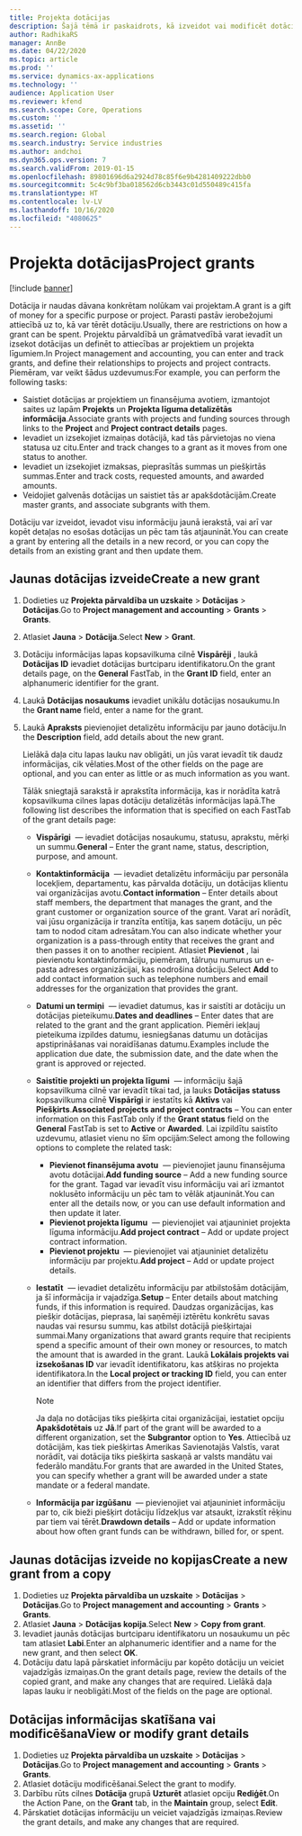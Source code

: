 ```yaml
---
title: Projekta dotācijas
description: Šajā tēmā ir paskaidrots, kā izveidot vai modificēt dotāciju.
author: RadhikaRS
manager: AnnBe
ms.date: 04/22/2020
ms.topic: article
ms.prod: ''
ms.service: dynamics-ax-applications
ms.technology: ''
audience: Application User
ms.reviewer: kfend
ms.search.scope: Core, Operations
ms.custom: ''
ms.assetid: ''
ms.search.region: Global
ms.search.industry: Service industries
ms.author: andchoi
ms.dyn365.ops.version: 7
ms.search.validFrom: 2019-01-15
ms.openlocfilehash: 89801696d6a2924d78c85f6e9b4281409222dbb0
ms.sourcegitcommit: 5c4c9bf3ba018562d6cb3443c01d550489c415fa
ms.translationtype: HT
ms.contentlocale: lv-LV
ms.lasthandoff: 10/16/2020
ms.locfileid: "4080625"
---
```

# <a name="project-grants"></a><span data-ttu-id="94578-103">Projekta dotācijas</span><span class="sxs-lookup"><span data-stu-id="94578-103">Project grants</span></span>

[!include [banner](../includes/banner.md)]

<span data-ttu-id="94578-104">Dotācija ir naudas dāvana konkrētam nolūkam vai projektam.</span><span class="sxs-lookup"><span data-stu-id="94578-104">A grant is a gift of money for a specific purpose or project.</span></span> <span data-ttu-id="94578-105">Parasti pastāv ierobežojumi attiecībā uz to, kā var tērēt dotāciju.</span><span class="sxs-lookup"><span data-stu-id="94578-105">Usually, there are restrictions on how a grant can be spent.</span></span> <span data-ttu-id="94578-106">Projektu pārvaldībā un grāmatvedībā varat ievadīt un izsekot dotācijas un definēt to attiecības ar projektiem un projekta līgumiem.</span><span class="sxs-lookup"><span data-stu-id="94578-106">In Project management and accounting, you can enter and track grants, and define their relationships to projects and project contracts.</span></span> <span data-ttu-id="94578-107">Piemēram, var veikt šādus uzdevumus:</span><span class="sxs-lookup"><span data-stu-id="94578-107">For example, you can perform the following tasks:</span></span>

- <span data-ttu-id="94578-108">Saistiet dotācijas ar projektiem un finansējuma avotiem, izmantojot saites uz lapām **Projekts** un **Projekta līguma detalizētās informācija**.</span><span class="sxs-lookup"><span data-stu-id="94578-108">Associate grants with projects and funding sources through links to the **Project** and **Project contract details** pages.</span></span>
- <span data-ttu-id="94578-109">Ievadiet un izsekojiet izmaiņas dotācijā, kad tās pārvietojas no viena statusa uz citu.</span><span class="sxs-lookup"><span data-stu-id="94578-109">Enter and track changes to a grant as it moves from one status to another.</span></span>
- <span data-ttu-id="94578-110">Ievadiet un izsekojiet izmaksas, pieprasītās summas un piešķirtās summas.</span><span class="sxs-lookup"><span data-stu-id="94578-110">Enter and track costs, requested amounts, and awarded amounts.</span></span>
- <span data-ttu-id="94578-111">Veidojiet galvenās dotācijas un saistiet tās ar apakšdotācijām.</span><span class="sxs-lookup"><span data-stu-id="94578-111">Create master grants, and associate subgrants with them.</span></span>

<span data-ttu-id="94578-112">Dotāciju var izveidot, ievadot visu informāciju jaunā ierakstā, vai arī var kopēt detaļas no esošas dotācijas un pēc tam tās atjaunināt.</span><span class="sxs-lookup"><span data-stu-id="94578-112">You can create a grant by entering all the details in a new record, or you can copy the details from an existing grant and then update them.</span></span>

## <a name="create-a-new-grant"></a><span data-ttu-id="94578-113">Jaunas dotācijas izveide</span><span class="sxs-lookup"><span data-stu-id="94578-113">Create a new grant</span></span>

1. <span data-ttu-id="94578-114">Dodieties uz **Projekta pārvaldība un uzskaite** \> **Dotācijas** \> **Dotācijas**.</span><span class="sxs-lookup"><span data-stu-id="94578-114">Go to **Project management and accounting** \> **Grants** \> **Grants**.</span></span>
2. <span data-ttu-id="94578-115">Atlasiet **Jauna** \> **Dotācija**.</span><span class="sxs-lookup"><span data-stu-id="94578-115">Select **New** \> **Grant**.</span></span>
3. <span data-ttu-id="94578-116">Dotāciju informācijas lapas kopsavilkuma cilnē **Vispārēji** , laukā **Dotācijas ID** ievadiet dotācijas burtciparu identifikatoru.</span><span class="sxs-lookup"><span data-stu-id="94578-116">On the grant details page, on the **General** FastTab, in the **Grant ID** field, enter an alphanumeric identifier for the grant.</span></span>
4. <span data-ttu-id="94578-117">Laukā **Dotācijas nosaukums** ievadiet unikālu dotācijas nosaukumu.</span><span class="sxs-lookup"><span data-stu-id="94578-117">In the **Grant name** field, enter a name for the grant.</span></span>
5. <span data-ttu-id="94578-118">Laukā **Apraksts** pievienojiet detalizētu informāciju par jauno dotāciju.</span><span class="sxs-lookup"><span data-stu-id="94578-118">In the **Description** field, add details about the new grant.</span></span>

    <span data-ttu-id="94578-119">Lielākā daļa citu lapas lauku nav obligāti, un jūs varat ievadīt tik daudz informācijas, cik vēlaties.</span><span class="sxs-lookup"><span data-stu-id="94578-119">Most of the other fields on the page are optional, and you can enter as little or as much information as you want.</span></span>

    <span data-ttu-id="94578-120">Tālāk sniegtajā sarakstā ir aprakstīta informācija, kas ir norādīta katrā kopsavilkuma cilnes lapas dotāciju detalizētās informācijas lapā.</span><span class="sxs-lookup"><span data-stu-id="94578-120">The following list describes the information that is specified on each FastTab of the grant details page:</span></span>

    - <span data-ttu-id="94578-121">**Vispārīgi**  — ievadiet dotācijas nosaukumu, statusu, aprakstu, mērķi un summu.</span><span class="sxs-lookup"><span data-stu-id="94578-121">**General** – Enter the grant name, status, description, purpose, and amount.</span></span>
    - <span data-ttu-id="94578-122">**Kontaktinformācija**  — ievadiet detalizētu informāciju par personāla locekļiem, departamentu, kas pārvalda dotāciju, un dotācijas klientu vai organizācijas avotu.</span><span class="sxs-lookup"><span data-stu-id="94578-122">**Contact information** – Enter details about staff members, the department that manages the grant, and the grant customer or organization source of the grant.</span></span> <span data-ttu-id="94578-123">Varat arī norādīt, vai jūsu organizācija ir tranzīta entītija, kas saņem dotāciju, un pēc tam to nodod citam adresātam.</span><span class="sxs-lookup"><span data-stu-id="94578-123">You can also indicate whether your organization is a pass-through entity that receives the grant and then passes it on to another recipient.</span></span> <span data-ttu-id="94578-124">Atlasiet **Pievienot** , lai pievienotu kontaktinformāciju, piemēram, tālruņu numurus un e-pasta adreses organizācijai, kas nodrošina dotāciju.</span><span class="sxs-lookup"><span data-stu-id="94578-124">Select **Add** to add contact information such as telephone numbers and email addresses for the organization that provides the grant.</span></span>
    - <span data-ttu-id="94578-125">**Datumi un termiņi**  — ievadiet datumus, kas ir saistīti ar dotāciju un dotācijas pieteikumu.</span><span class="sxs-lookup"><span data-stu-id="94578-125">**Dates and deadlines** – Enter dates that are related to the grant and the grant application.</span></span> <span data-ttu-id="94578-126">Piemēri iekļauj pieteikuma izpildes datumu, iesniegšanas datumu un dotācijas apstiprināšanas vai noraidīšanas datumu.</span><span class="sxs-lookup"><span data-stu-id="94578-126">Examples include the application due date, the submission date, and the date when the grant is approved or rejected.</span></span>
    - <span data-ttu-id="94578-127">**Saistītie projekti un projekta līgumi**  — informāciju šajā kopsavilkuma cilnē var ievadīt tikai tad, ja lauks **Dotācijas statuss** kopsavilkuma cilnē **Vispārīgi** ir iestatīts kā **Aktīvs** vai **Piešķirts**.</span><span class="sxs-lookup"><span data-stu-id="94578-127">**Associated projects and project contracts** – You can enter information on this FastTab only if the **Grant status** field on the **General** FastTab is set to **Active** or **Awarded**.</span></span> <span data-ttu-id="94578-128">Lai izpildītu saistīto uzdevumu, atlasiet vienu no šīm opcijām:</span><span class="sxs-lookup"><span data-stu-id="94578-128">Select among the following options to complete the related task:</span></span>

        - <span data-ttu-id="94578-129">**Pievienot finansējuma avotu**  — pievienojiet jaunu finansējuma avotu dotācijai.</span><span class="sxs-lookup"><span data-stu-id="94578-129">**Add funding source** – Add a new funding source for the grant.</span></span> <span data-ttu-id="94578-130">Tagad var ievadīt visu informāciju vai arī izmantot noklusēto informāciju un pēc tam to vēlāk atjaunināt.</span><span class="sxs-lookup"><span data-stu-id="94578-130">You can enter all the details now, or you can use default information and then update it later.</span></span>
        - <span data-ttu-id="94578-131">**Pievienot projekta līgumu**  — pievienojiet vai atjauniniet projekta līguma informāciju.</span><span class="sxs-lookup"><span data-stu-id="94578-131">**Add project contract** – Add or update project contract information.</span></span>
        - <span data-ttu-id="94578-132">**Pievienot projektu**  — pievienojiet vai atjauniniet detalizētu informāciju par projektu.</span><span class="sxs-lookup"><span data-stu-id="94578-132">**Add project** – Add or update project details.</span></span>

    - <span data-ttu-id="94578-133">**Iestatīt**  — ievadiet detalizētu informāciju par atbilstošām dotācijām, ja šī informācija ir vajadzīga.</span><span class="sxs-lookup"><span data-stu-id="94578-133">**Setup** – Enter details about matching funds, if this information is required.</span></span> <span data-ttu-id="94578-134">Daudzas organizācijas, kas piešķir dotācijas, pieprasa, lai saņēmēji iztērētu konkrētu savas naudas vai resursu summu, kas atbilst dotācijā piešķirtajai summai.</span><span class="sxs-lookup"><span data-stu-id="94578-134">Many organizations that award grants require that recipients spend a specific amount of their own money or resources, to match the amount that is awarded in the grant.</span></span> <span data-ttu-id="94578-135">Laukā **Lokālais projekts vai izsekošanas ID** var ievadīt identifikatoru, kas atšķiras no projekta identifikatora.</span><span class="sxs-lookup"><span data-stu-id="94578-135">In the **Local project or tracking ID** field, you can enter an identifier that differs from the project identifier.</span></span>

        > [!NOTE]
        > <span data-ttu-id="94578-136">Ja daļa no dotācijas tiks piešķirta citai organizācijai, iestatiet opciju **Apakšdotētais** uz **Jā**.</span><span class="sxs-lookup"><span data-stu-id="94578-136">If part of the grant will be awarded to a different organization, set the **Subgrantor** option to **Yes**.</span></span> <span data-ttu-id="94578-137">Attiecībā uz dotācijām, kas tiek piešķirtas Amerikas Savienotajās Valstīs, varat norādīt, vai dotācija tiks piešķirta saskaņā ar valsts mandātu vai federālo mandātu.</span><span class="sxs-lookup"><span data-stu-id="94578-137">For grants that are awarded in the United States, you can specify whether a grant will be awarded under a state mandate or a federal mandate.</span></span>

    - <span data-ttu-id="94578-138">**Informācija par izgūšanu**  — pievienojiet vai atjauniniet informāciju par to, cik bieži piešķirt dotāciju līdzekļus var atsaukt, izrakstīt rēķinu par tiem vai tērēt.</span><span class="sxs-lookup"><span data-stu-id="94578-138">**Drawdown details** – Add or update information about how often grant funds can be withdrawn, billed for, or spent.</span></span>

## <a name="create-a-new-grant-from-a-copy"></a><span data-ttu-id="94578-139">Jaunas dotācijas izveide no kopijas</span><span class="sxs-lookup"><span data-stu-id="94578-139">Create a new grant from a copy</span></span>

1. <span data-ttu-id="94578-140">Dodieties uz **Projekta pārvaldība un uzskaite** \> **Dotācijas** \> **Dotācijas**.</span><span class="sxs-lookup"><span data-stu-id="94578-140">Go to **Project management and accounting** \> **Grants** \> **Grants**.</span></span>
2. <span data-ttu-id="94578-141">Atlasiet **Jauna** \> **Dotācijas kopija**.</span><span class="sxs-lookup"><span data-stu-id="94578-141">Select **New** \> **Copy from grant**.</span></span>
3. <span data-ttu-id="94578-142">Ievadiet jaunās dotācijas burtciparu identifikatoru un nosaukumu un pēc tam atlasiet **Labi**.</span><span class="sxs-lookup"><span data-stu-id="94578-142">Enter an alphanumeric identifier and a name for the new grant, and then select **OK**.</span></span>
4. <span data-ttu-id="94578-143">Dotāciju datu lapā pārskatiet informāciju par kopēto dotāciju un veiciet vajadzīgās izmaiņas.</span><span class="sxs-lookup"><span data-stu-id="94578-143">On the grant details page, review the details of the copied grant, and make any changes that are required.</span></span> <span data-ttu-id="94578-144">Lielākā daļa lapas lauku ir neobligāti.</span><span class="sxs-lookup"><span data-stu-id="94578-144">Most of the fields on the page are optional.</span></span>

## <a name="view-or-modify-grant-details"></a><span data-ttu-id="94578-145">Dotācijas informācijas skatīšana vai modificēšana</span><span class="sxs-lookup"><span data-stu-id="94578-145">View or modify grant details</span></span>

1. <span data-ttu-id="94578-146">Dodieties uz **Projekta pārvaldība un uzskaite** \> **Dotācijas** \> **Dotācijas**.</span><span class="sxs-lookup"><span data-stu-id="94578-146">Go to **Project management and accounting** \> **Grants** \> **Grants**.</span></span>
2. <span data-ttu-id="94578-147">Atlasiet dotāciju modificēšanai.</span><span class="sxs-lookup"><span data-stu-id="94578-147">Select the grant to modify.</span></span>
3. <span data-ttu-id="94578-148">Darbību rūts cilnes **Dotācija** grupā **Uzturēt** atlasiet opciju **Rediģēt**.</span><span class="sxs-lookup"><span data-stu-id="94578-148">On the Action Pane, on the **Grant** tab, in the **Maintain** group, select **Edit**.</span></span>
4. <span data-ttu-id="94578-149">Pārskatiet dotācijas informāciju un veiciet vajadzīgās izmaiņas.</span><span class="sxs-lookup"><span data-stu-id="94578-149">Review the grant details, and make any changes that are required.</span></span>
